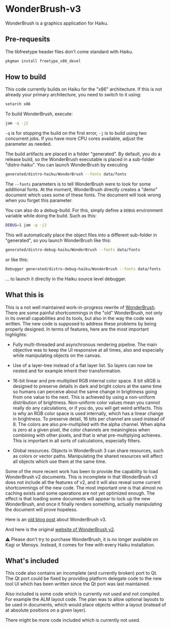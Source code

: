 # WonderBrush-v3
WonderBrush is a graphics application for Haiku.

## Pre-requesits

The libfreetype header files don't come standard with Haiku.

```bash
pkgman install freetype_x86_devel
```

## How to build

This code currently builds on Haiku for the "x86" architecture.
If this is not already your primary architecture, you need to switch to it using:

```bash
setarch x86
```

To build WonderBrush, execute:

```bash
jam -q -j2
```

`-q` is for stopping the build on the first error, `-j` is to build using two concurrent jobs.
If you have more CPU cores available, adjust the parameter as needed.

The build artifacts are placed in a folder "generated".
By default, you do a release build, so the WonderBrush executable is placed in a sub-folder "distro-haiku".
You can launch WonderBrush by executing

```bash
generated/distro-haiku/WonderBrush --fonts data/fonts
```

The `--fonts` parameters is to tell WonderBrush were to look for some additional fonts.
At the moment, WonderBrush directly creates a "demo" document which uses some of these fonts.
The document will look wrong when you forget this parameter.

You can also do a debug-build.
For this, simply define a `DEBUG` environment variable while doing the build.
Such as this:

```bash
DEBUG=1 jam -q -j2
```

This will automatically place the object files into a different sub-folder in "generated", so you launch WonderBrush like this:

```bash
generated/distro-debug-haiku/WonderBrush --fonts data/fonts
```

or like this:

```bash
Debugger generated/distro-debug-haiku/WonderBrush --fonts data/fonts
```

... to launch it directly in the Haiku source level debugger.

## What this is

This is a not well maintained work-in-progress rewrite of [WonderBrush](https://github.com/stippi/WonderBrush-v2).
There are some painful shortcommings in the "old" WonderBrush, not only in its overall capabilities and its tools, but also in the way the code was written.
The new code is supposed to address these problems by being properly designed. In terms of features, here are the most important highlights:

 * Fully multi-threaded and asynchronous rendering pipeline. The main objective was to keep the UI responsive at all 
 times, also and especially while manipulating objects on the canvas.
 
 * Use of a layer-tree instead of a flat layer list. So layers can now be nested and for example inherit their transformation.
 
 * 16-bit linear and pre-multiplied RGB internal color space. 8 bit sRGB is designed to preserve details in dark and 
 bright colors at the same time so humans can perceive about the same change in brightness going from one value to the next.
 This is achieved by using a non-uniform distribution of brightness. Non-uniform color values mean you cannot really do any
 calculations, or if you do, you will get weird artifacts. This is why an RGB color space is used internally, which has
 a linear change in brightness. To preserve detail, 16 bits per channel are used instead of 8. The colors are also 
 pre-multiplied with the alpha channel. When alpha is zero at a given pixel, the color channels are meaningless when 
 combining with other pixels, and that is what pre-multiplying achieves. This is important in all sorts of calculations,
 especially filters.
 
 * Global resources. Objects in WonderBrush 3 can share resources, such as colors or vector paths. Manipulating
 the shared resources will affect all objects which use them at the same time.

Some of the more recent work has been to provide the capability to load WonderBrush v2 documents.
This is incomplete in that WonderBrush v3 does not include all the features of v2, and it will also reveal some current shortcommings of the new code.
The most important one is that almost no caching exists and some operations are not yet optimized enough. The effect is that loading some documents will appear to lock up the new WonderBrush, and once it finally renders something, actually manipulating the document will prove hopeless.

Here is an [old blog post](https://www.haiku-os.org/blog/stippi/2012-10-25_new_wonderbrush/) about WonderBrush v3.

And here is the original [website of WonderBrush v2](http://yellowbites.com/wonderbrush.html).

:warning: Please don't try to purchase WonderBrush, it is no longer available on Kagi or Mensys.
Instead, it comes for free with every Haiku installation.

## What's included

This code also contains an incomplete (and currently broken) port to Qt.
The Qt port could be fixed by providing platform delegate code to the new tool UI which has been written since the Qt port was last maintained.

Also included is some code which is currently not used and not compiled.
For example the ALM layout code.
The plan was to allow optional layouts to be used in documents, which would place objects within a layout (instead of at absolute positions on a given layer).

There might be more code included which is currently not used.
